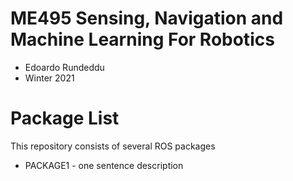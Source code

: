 # ME495 Sensing, Navigation and Machine Learning For Robotics
* Edoardo Rundeddu
* Winter 2021
# Package List
This repository consists of several ROS packages
- PACKAGE1 - one sentence description

